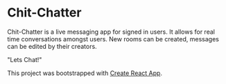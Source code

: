 # Chit-Chatter

Chit-Chatter is a live messaging app for signed in users. It allows for real time conversations amongst users. New rooms can be created, messages can be edited by their creators.

"Lets Chat!"

This project was bootstrapped with [Create React App](https://github.com/facebookincubator/create-react-app).
